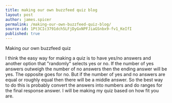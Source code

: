 ```yaml
---
title: making our own buzzfeed quiz blog
layout: post
author: james.spicer
permalink: /making-our-own-buzzfeed-quiz-blog/
source-id: 1Pt3CIc3791dch5LFjDyGxNPFJiaGSnbx9-fv1_KeIfI
published: true
---
```

Making our own buzzfeed quiz

 I think the easy way for making a quiz is to have yes/no answers and another option that "randomly" selects yes or no. If the number of yes answers outweigh the number of no answers then the ending answer will be yes. The opposite goes for no. But if the number of yes and no answers are equal or roughly equal then there will be a middle answer. So the best way to do this is probably convert the answers into numbers and do ranges for the final response answer. I will be making my quiz based on how fit you are.

